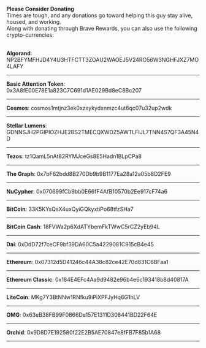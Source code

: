 **Please Consider Donating**  
Times are tough, and any donations go toward helping this guy stay alive, housed, and working.
<br>
Along with donating through Brave Rewards, you can also use the following crypto-currencies:  
<br>

**Algorand**:
NP2BFYMFHJD4Y4U3HTFCTT3ZOAU2WAOEJ5V24RO56W3NGHFJXZ7MO4LAFY

---

**Basic Attention Token**:
0x3A8fE00E78E1a823C7C691d1AE029Bd8eC8Bc207

---

**Cosmos**:
cosmos1mtjnz3ek0xzsykydxnmzc4ut6qc07u32up2wdk

---

**Stellar Lumens**:
GDNNSJH2PGIPIOZHJE2BS2TMECQXWDZ5AWTLFIJL7TNN4S7QF3A45N4D

---

**Tezos**:
tz1QamL5nAt82RYMJceGs8E5Hadn1BLpCPa8

---

**The Graph**:
0x7bF62bdd8B270Db9b9B1177Ea28a12a05b8D2FE9

---

**NuCypher**:
0x070699fCb9bb0E66fF4AfB10570b2Ee917cF74a6

---

**BitCoin**:
33K5KYsQsX4uxQyiGQkyxtiPo68tfzSHa7

---

**BitCoin Cash**:
18FVWa2p6XdATYbemFkTWwC5rCZ2yEb94L

---

**Dai**:
0xDdD72f7ceCF9bf39DA60C5a4229081C915cB4e45

---

**Ethereum**:
0x07312d5D41246c44A38c82ce42E70d831C6BFaa1

---

**Ethereum Classic**:
0x184E4EFc4Aa9d9482e96b4e6c193418b8d40817A

---

**LiteCoin**:
MKg7Y3BtNNw1RNfku9iPiXPFJyHq6G1hLV

---

**OMG**:
0x63eB38FB99F0866De157E1311D308441BD22F64E

---

**Orchid**:
0x9D8D7E192580f22E2B5AE70847e8fFB7F85b1A68

---
